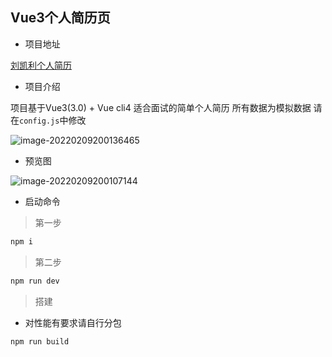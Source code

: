 ## Vue3个人简历页

* 项目地址

[刘凯利个人简历](https://liukaili-resume.netlify.app/)

* 项目介绍

项目基于Vue3(3.0) + Vue cli4 适合面试的简单个人简历 所有数据为模拟数据 请在`config.js`中修改

![image-20220209200136465](https://jinyanlong-1305883696.cos.ap-hongkong.myqcloud.com/image-20220209200136465.png)

* 预览图

![image-20220209200107144](https://jinyanlong-1305883696.cos.ap-hongkong.myqcloud.com/image-20220209200107144.png)

* 启动命令

> 第一步

````bash
npm i
````

> 第二步

```bash
npm run dev
```

> 搭建

* 对性能有要求请自行分包

```bash
npm run build
```

